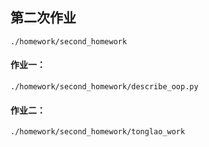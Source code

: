 ## 第二次作业
```
./homework/second_homework
```

#### 作业一：
```
./homework/second_homework/describe_oop.py
```

#### 作业二：
```
./homework/second_homework/tonglao_work
```